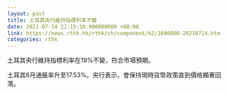 ```yaml
---
layout: post
title: 土耳其央行維持指標利率不變
date: 2021-07-14 21:15:10.000000000 +08:00
link: https://news.rthk.hk/rthk/ch/component/k2/1600800-20210714.htm
categories: rthk
---
```


土耳其央行維持指標利率在19%不變，符合市場預期。

土耳其6月通脹率升至17.53%。央行表示，會保持現時貨幣政策直到價格顯著回落。
